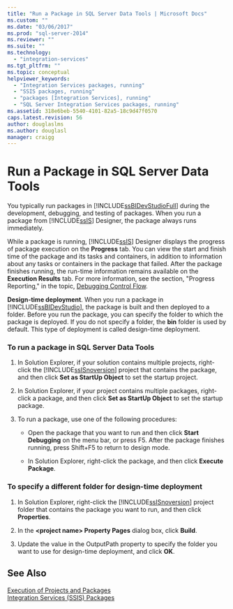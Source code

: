 ```yaml
---
title: "Run a Package in SQL Server Data Tools | Microsoft Docs"
ms.custom: ""
ms.date: "03/06/2017"
ms.prod: "sql-server-2014"
ms.reviewer: ""
ms.suite: ""
ms.technology: 
  - "integration-services"
ms.tgt_pltfrm: ""
ms.topic: conceptual
helpviewer_keywords: 
  - "Integration Services packages, running"
  - "SSIS packages, running"
  - "packages [Integration Services], running"
  - "SQL Server Integration Services packages, running"
ms.assetid: 318e6beb-5540-4101-82a5-18c9d47f0570
caps.latest.revision: 56
author: douglaslms
ms.author: douglasl
manager: craigg
---
```

# Run a Package in SQL Server Data Tools
  You typically run packages in [!INCLUDE[ssBIDevStudioFull](../includes/ssbidevstudiofull-md.md)] during the development, debugging, and testing of packages. When you run a package from [!INCLUDE[ssIS](../includes/ssis-md.md)] Designer, the package always runs immediately.  
  
 While a package is running, [!INCLUDE[ssIS](../includes/ssis-md.md)] Designer displays the progress of package execution on the **Progress** tab. You can view the start and finish time of the package and its tasks and containers, in addition to information about any tasks or containers in the package that failed. After the package finishes running, the run-time information remains available on the **Execution Results** tab. For more information, see the section, "Progress Reporting," in the topic, [Debugging Control Flow](control-flow/control-flow.md).  
  
 **Design-time deployment**. When you run a package in [!INCLUDE[ssBIDevStudio](../includes/ssbidevstudio-md.md)], the package is built and then deployed to a folder. Before you run the package, you can specify the folder to which the package is deployed. If you do not specify a folder, the **bin** folder is used by default. This type of deployment is called design-time deployment.  
  
### To run a package in SQL Server Data Tools  
  
1.  In Solution Explorer, if your solution contains multiple projects, right-click the [!INCLUDE[ssISnoversion](../includes/ssisnoversion-md.md)] project that contains the package, and then click **Set as StartUp Object** to set the startup project.  
  
2.  In Solution Explorer, if your project contains multiple packages, right-click a package, and then click **Set as StartUp Object** to set the startup package.  
  
3.  To run a package, use one of the following procedures:  
  
    -   Open the package that you want to run and then click **Start Debugging** on the menu bar, or press F5. After the package finishes running, press Shift+F5 to return to design mode.  
  
    -   In Solution Explorer, right-click the package, and then click **Execute Package**.  
  
### To specify a different folder for design-time deployment  
  
1.  In Solution Explorer, right-click the [!INCLUDE[ssISnoversion](../includes/ssisnoversion-md.md)] project folder that contains the package you want to run, and then click **Properties**.  
  
2.  In the **\<project name> Property Pages** dialog box, click **Build**.  
  
3.  Update the value in the OutputPath property to specify the folder you want to use for design-time deployment, and click **OK**.  
  
## See Also  
 [Execution of Projects and Packages](packages/run-integration-services-ssis-packages.md)   
 [Integration Services &#40;SSIS&#41; Packages](../../2014/integration-services/integration-services-ssis-packages.md)  
  
  
